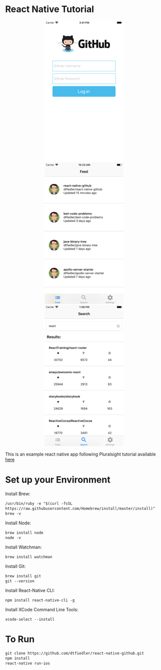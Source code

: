 
# React Native Tutorial
<div align="center">
    <img src="src/assets/login.png" height=450>
    <img src="src/assets/screenshot.png" height=450>
    <img src="src/assets/screenshot2.png" height=450>
</div>


This is an example react native app following Pluralsight tutorial available [here](https://app.pluralsight.com/player?course=build-ios-apps-react-native&author=hendrik-swanepoel&name=build-ios-apps-react-native)

# Set up your Environment
Install Brew:
```
/usr/bin/ruby -e "$(curl -fsSL https://raw.githubusercontent.com/Homebrew/install/master/install)"
brew -v
```
Install Node:
```
brew install node
node -v
```
Install Watchman:
```
brew install watchman
```
Install Git:
```
brew install git
git --version
```
Install React-Native CLI:
```
npm install react-native-cli -g
```
Install XCode Command Line Tools:
```
xcode-select --install
```
# To Run
```
git clone https://github.com/dtfiedler/react-native-github.git
npm install
react-native run-ios
```
